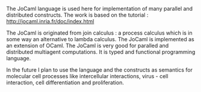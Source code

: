 The JoCaml language is used here for implementation of many parallel and distributed constructs. The work is based on the tutorial : http://jocaml.inria.fr/doc/index.html

The JoCaml is originated from join calculus : a process calculus which is in some way an alternative to lambda calculus. The JoCaml is implemented as an extension of OCaml. The JoCaml is very good for paralled and distributed multiagent computations. It is typed and functional programming language. 

In the future I plan to use the language and the constructs as semantics for molecular cell 
processes like intercellular interactions, virus - cell interaction, cell differentiation and proliferation. 


